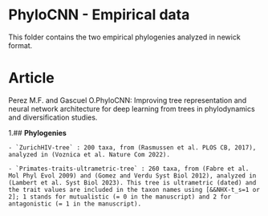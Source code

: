 # PhyloCNN - Empirical data

This folder contains the two empirical phylogenies analyzed in newick format.

# Article
Perez M.F. and Gascuel O.PhyloCNN: Improving tree representation and neural network architecture for deep learning from trees in phylodynamics and diversification studies.

1.## **Phylogenies**

    - `ZurichHIV-tree` : 200 taxa, from (Rasmussen et al. PLOS CB, 2017), analyzed in (Voznica et al. Nature Com 2022).

    - `Primates-traits-ultrametric-tree` : 260 taxa, from (Fabre et al. Mol Phyl Evol 2009) and (Gomez and Verdu Syst Biol 2012), analyzed in (Lambert et al. Syst Biol 2023). This tree is ultrametric (dated) and the trait values are included in the taxon names using [&&NHX-t_s=1 or 2]; 1 stands for mutualistic (= 0 in the manuscript) and 2 for antagonistic (= 1 in the manuscript).
